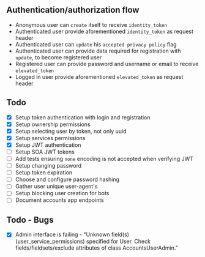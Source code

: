 Authentication/authorization flow
--

* Anonymous user can `create` itself to receive `identity_token`
* Authenticated user provide aforementioned `identity_token` as request header
* Authenticated user can `update` his `accepted privacy policy` flag
* Authenticated user can provide data required for registration with `update`, to become registered user
* Registered user can provide password and username or email to receive `elevated_token`
* Logged in user provide aforementioned `elevated_token` as request header

Todo
-
* [x] Setup token authentication with login and registration
* [x] Setup ownership permissions
* [x] Setup selecting user by token, not only uuid
* [x] Setup services permissions 
* [x] Setup JWT authentication
* [ ] Setup SOA JWT tokens
* [ ] Add tests ensuring `none` encoding is not accepted when verifying JWT 
* [ ] Setup changing password 
* [ ] Setup token expiration
* [ ] Choose and configure password hashing
* [ ] Gather user unique user-agent's
* [ ] Setup blocking user creation for bots
* [ ] Document accounts app endpoints 

Todo - Bugs
-
* [x] Admin interface is failing - "Unknown field(s) (user_service_permissions) specified for User. Check fields/fieldsets/exclude attributes of class AccountsUserAdmin."